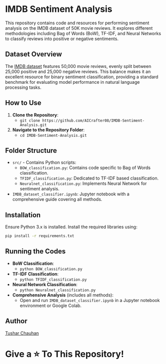 IMDB Sentiment Analysis
=======================

This repository contains code and resources for performing sentiment analysis on the IMDB dataset of 50K movie reviews. It explores different methodologies including Bag of Words (BoW), TF-IDF, and Neural Networks to classify reviews into positive or negative sentiments.

Dataset Overview
----------------

The [IMDB dataset](https://www.kaggle.com/datasets/lakshmi25npathi/imdb-dataset-of-50k-movie-reviews) features 50,000 movie reviews, evenly split between 25,000 positive and 25,000 negative reviews. This balance makes it an excellent resource for binary sentiment classification, providing a standard benchmark for evaluating model performance in natural language processing tasks.

How to Use
----------

1.  **Clone the Repository**:
    *   `git clone https://github.com/AICrafter08/IMDB-Sentiment-Analysis.git`
2.  **Navigate to the Repository Folder**:
    *   `cd IMDB-Sentiment-Analysis.git`

Folder Structure
----------------

* `src/` - Contains Python scripts:
    *   `BOW_classification.py`: Contains code specific to Bag of Words classification.
    *   `TFIDF_classification.py`: Dedicated to TF-IDF based classification.
    *   `Neuralnet_classification.py`: Implements Neural Network for sentiment analysis.
*   `IMDB_dataset_classifier.ipynb`: Jupyter notebook with a comprehensive guide covering all methods.

Installation
------------

Ensure Python 3.x is installed. Install the required libraries using:

```bash
pip install -r requirements.txt
```

Running the Codes
-----------------

*   **BoW Classification**:
    *   `python BOW_classification.py`
*   **TF-IDF Classification**:
    *   `python TFIDF_classification.py`
*   **Neural Network Classification**:
    *   `python Neuralnet_classification.py`
*   **Comprehensive Analysis** (includes all methods):
    *   Open and run `IMDB_dataset_classifier.ipynb` in a Jupyter notebook environment or Google Colab.

## Author

[Tushar Chauhan ](https://www.linkedin.com/in/tushar-chauhan-626681179/)
# Give a :star: To This Repository!
